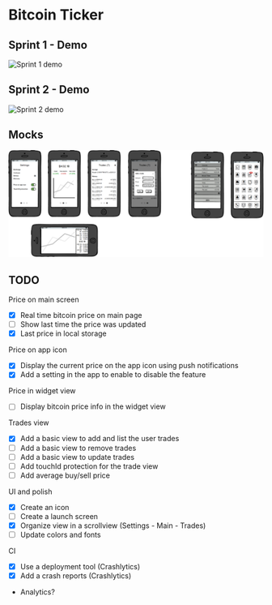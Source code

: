 # Bitcoin Ticker

## Sprint 1 - Demo
<img src='./demo.gif' title='Sprint 1 demo' width=325 alt='Sprint 1 demo' />

## Sprint 2 - Demo
<img src='./demo2.gif' title='Sprint 2 demo' alt='Sprint 2 demo' />

## Mocks
![Mockup](./mockups/mock.png)

## TODO

Price on main screen
- [x] Real time bitcoin price on main page
- [ ] Show last time the price was updated
- [x] Last price in local storage

Price on app icon
- [x] Display the current price on the app icon using push notifications
- [x] Add a setting in the app to enable to disable the feature

Price in widget view
- [ ] Display bitcoin price info in the widget view

Trades view
- [x] Add a basic view to add and list the user trades
- [ ] Add a basic view to remove trades
- [ ] Add a basic view to update trades
- [ ] Add touchId protection for the trade view
- [ ] Add average buy/sell price

UI and polish
- [x] Create an icon
- [ ] Create a launch screen
- [x] Organize view in a scrollview (Settings - Main - Trades)
- [ ] Update colors and fonts

CI
- [x] Use a deployment tool (Crashlytics)
- [x] Add a crash reports (Crashlytics)
- Analytics?
